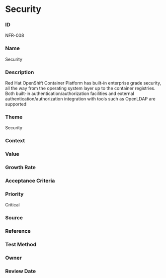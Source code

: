 

# Security

### ID

NFR-008

### Name

Security

### Description

Red Hat OpenShift Container Platform has built-in enterprise grade security, all the
way from the operating system layer up to the container registries. Both built-in
authentication/authorization facilities and external authentication/authorization
integration with tools such as OpenLDAP are supported

### Theme


Security



### Context




### Value




### Growth Rate




### Acceptance Criteria




### Priority


Critical



### Source




### Reference




### Test Method




### Owner




### Review Date



